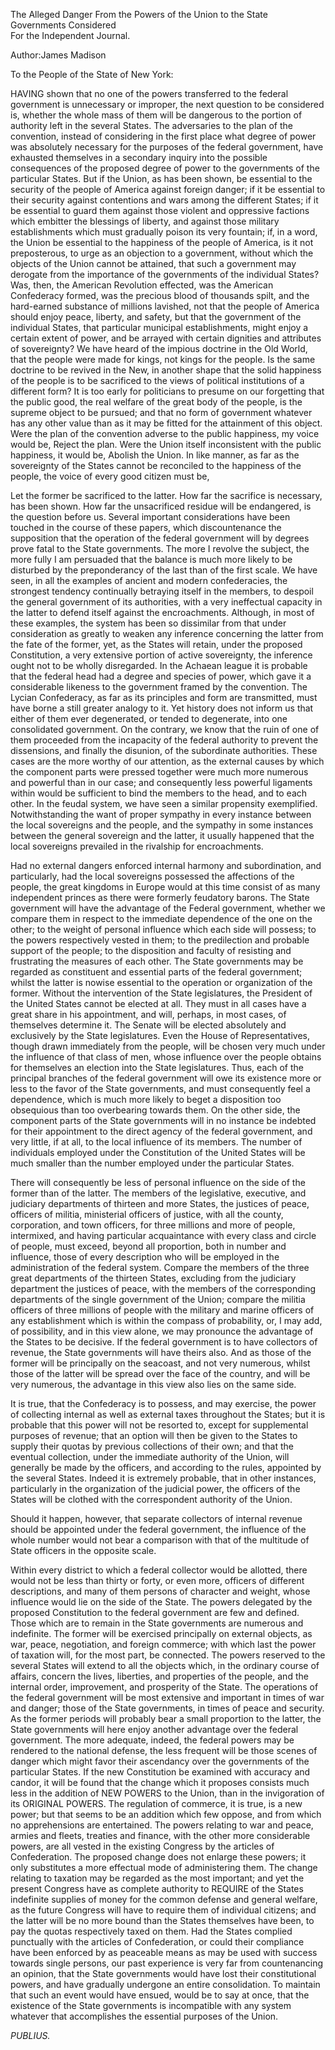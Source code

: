The Alleged Danger From the Powers of the Union to the State Governments Considered  
For the Independent Journal.

Author:James Madison

To the People of the State of New York:

HAVING shown that no one of the powers transferred to the federal government is unnecessary or improper, the next question to be considered is, whether the whole mass of them will be dangerous to the portion of authority left in the several States. The adversaries to the plan of the convention, instead of considering in the first place what degree of power was absolutely necessary for the purposes of the federal government, have exhausted themselves in a secondary inquiry into the possible consequences of the proposed degree of power to the governments of the particular States. But if the Union, as has been shown, be essential to the security of the people of America against foreign danger; if it be essential to their security against contentions and wars among the different States; if it be essential to guard them against those violent and oppressive factions which embitter the blessings of liberty, and against those military establishments which must gradually poison its very fountain; if, in a word, the Union be essential to the happiness of the people of America, is it not preposterous, to urge as an objection to a government, without which the objects of the Union cannot be attained, that such a government may derogate from the importance of the governments of the individual States? Was, then, the American Revolution effected, was the American Confederacy formed, was the precious blood of thousands spilt, and the hard-earned substance of millions lavished, not that the people of America should enjoy peace, liberty, and safety, but that the government of the individual States, that particular municipal establishments, might enjoy a certain extent of power, and be arrayed with certain dignities and attributes of sovereignty? We have heard of the impious doctrine in the Old World, that the people were made for kings, not kings for the people. Is the same doctrine to be revived in the New, in another shape that the solid happiness of the people is to be sacrificed to the views of political institutions of a different form? It is too early for politicians to presume on our forgetting that the public good, the real welfare of the great body of the people, is the supreme object to be pursued; and that no form of government whatever has any other value than as it may be fitted for the attainment of this object. Were the plan of the convention adverse to the public happiness, my voice would be, Reject the plan. Were the Union itself inconsistent with the public happiness, it would be, Abolish the Union. In like manner, as far as the sovereignty of the States cannot be reconciled to the happiness of the people, the voice of every good citizen must be,

Let the former be sacrificed to the latter. How far the sacrifice is necessary, has been shown. How far the unsacrificed residue will be endangered, is the question before us. Several important considerations have been touched in the course of these papers, which discountenance the supposition that the operation of the federal government will by degrees prove fatal to the State governments. The more I revolve the subject, the more fully I am persuaded that the balance is much more likely to be disturbed by the preponderancy of the last than of the first scale. We have seen, in all the examples of ancient and modern confederacies, the strongest tendency continually betraying itself in the members, to despoil the general government of its authorities, with a very ineffectual capacity in the latter to defend itself against the encroachments. Although, in most of these examples, the system has been so dissimilar from that under consideration as greatly to weaken any inference concerning the latter from the fate of the former, yet, as the States will retain, under the proposed Constitution, a very extensive portion of active sovereignty, the inference ought not to be wholly disregarded. In the Achaean league it is probable that the federal head had a degree and species of power, which gave it a considerable likeness to the government framed by the convention. The Lycian Confederacy, as far as its principles and form are transmitted, must have borne a still greater analogy to it. Yet history does not inform us that either of them ever degenerated, or tended to degenerate, into one consolidated government. On the contrary, we know that the ruin of one of them proceeded from the incapacity of the federal authority to prevent the dissensions, and finally the disunion, of the subordinate authorities. These cases are the more worthy of our attention, as the external causes by which the component parts were pressed together were much more numerous and powerful than in our case; and consequently less powerful ligaments within would be sufficient to bind the members to the head, and to each other. In the feudal system, we have seen a similar propensity exemplified. Notwithstanding the want of proper sympathy in every instance between the local sovereigns and the people, and the sympathy in some instances between the general sovereign and the latter, it usually happened that the local sovereigns prevailed in the rivalship for encroachments.

Had no external dangers enforced internal harmony and subordination, and particularly, had the local sovereigns possessed the affections of the people, the great kingdoms in Europe would at this time consist of as many independent princes as there were formerly feudatory barons. The State government will have the advantage of the Federal government, whether we compare them in respect to the immediate dependence of the one on the other; to the weight of personal influence which each side will possess; to the powers respectively vested in them; to the predilection and probable support of the people; to the disposition and faculty of resisting and frustrating the measures of each other. The State governments may be regarded as constituent and essential parts of the federal government; whilst the latter is nowise essential to the operation or organization of the former. Without the intervention of the State legislatures, the President of the United States cannot be elected at all. They must in all cases have a great share in his appointment, and will, perhaps, in most cases, of themselves determine it. The Senate will be elected absolutely and exclusively by the State legislatures. Even the House of Representatives, though drawn immediately from the people, will be chosen very much under the influence of that class of men, whose influence over the people obtains for themselves an election into the State legislatures. Thus, each of the principal branches of the federal government will owe its existence more or less to the favor of the State governments, and must consequently feel a dependence, which is much more likely to beget a disposition too obsequious than too overbearing towards them. On the other side, the component parts of the State governments will in no instance be indebted for their appointment to the direct agency of the federal government, and very little, if at all, to the local influence of its members. The number of individuals employed under the Constitution of the United States will be much smaller than the number employed under the particular States.

There will consequently be less of personal influence on the side of the former than of the latter. The members of the legislative, executive, and judiciary departments of thirteen and more States, the justices of peace, officers of militia, ministerial officers of justice, with all the county, corporation, and town officers, for three millions and more of people, intermixed, and having particular acquaintance with every class and circle of people, must exceed, beyond all proportion, both in number and influence, those of every description who will be employed in the administration of the federal system. Compare the members of the three great departments of the thirteen States, excluding from the judiciary department the justices of peace, with the members of the corresponding departments of the single government of the Union; compare the militia officers of three millions of people with the military and marine officers of any establishment which is within the compass of probability, or, I may add, of possibility, and in this view alone, we may pronounce the advantage of the States to be decisive. If the federal government is to have collectors of revenue, the State governments will have theirs also. And as those of the former will be principally on the seacoast, and not very numerous, whilst those of the latter will be spread over the face of the country, and will be very numerous, the advantage in this view also lies on the same side.

It is true, that the Confederacy is to possess, and may exercise, the power of collecting internal as well as external taxes throughout the States; but it is probable that this power will not be resorted to, except for supplemental purposes of revenue; that an option will then be given to the States to supply their quotas by previous collections of their own; and that the eventual collection, under the immediate authority of the Union, will generally be made by the officers, and according to the rules, appointed by the several States. Indeed it is extremely probable, that in other instances, particularly in the organization of the judicial power, the officers of the States will be clothed with the correspondent authority of the Union.

Should it happen, however, that separate collectors of internal revenue should be appointed under the federal government, the influence of the whole number would not bear a comparison with that of the multitude of State officers in the opposite scale.

Within every district to which a federal collector would be allotted, there would not be less than thirty or forty, or even more, officers of different descriptions, and many of them persons of character and weight, whose influence would lie on the side of the State. The powers delegated by the proposed Constitution to the federal government are few and defined. Those which are to remain in the State governments are numerous and indefinite. The former will be exercised principally on external objects, as war, peace, negotiation, and foreign commerce; with which last the power of taxation will, for the most part, be connected. The powers reserved to the several States will extend to all the objects which, in the ordinary course of affairs, concern the lives, liberties, and properties of the people, and the internal order, improvement, and prosperity of the State. The operations of the federal government will be most extensive and important in times of war and danger; those of the State governments, in times of peace and security. As the former periods will probably bear a small proportion to the latter, the State governments will here enjoy another advantage over the federal government. The more adequate, indeed, the federal powers may be rendered to the national defense, the less frequent will be those scenes of danger which might favor their ascendancy over the governments of the particular States. If the new Constitution be examined with accuracy and candor, it will be found that the change which it proposes consists much less in the addition of NEW POWERS to the Union, than in the invigoration of its ORIGINAL POWERS. The regulation of commerce, it is true, is a new power; but that seems to be an addition which few oppose, and from which no apprehensions are entertained. The powers relating to war and peace, armies and fleets, treaties and finance, with the other more considerable powers, are all vested in the existing Congress by the articles of Confederation. The proposed change does not enlarge these powers; it only substitutes a more effectual mode of administering them. The change relating to taxation may be regarded as the most important; and yet the present Congress have as complete authority to REQUIRE of the States indefinite supplies of money for the common defense and general welfare, as the future Congress will have to require them of individual citizens; and the latter will be no more bound than the States themselves have been, to pay the quotas respectively taxed on them. Had the States complied punctually with the articles of Confederation, or could their compliance have been enforced by as peaceable means as may be used with success towards single persons, our past experience is very far from countenancing an opinion, that the State governments would have lost their constitutional powers, and have gradually undergone an entire consolidation. To maintain that such an event would have ensued, would be to say at once, that the existence of the State governments is incompatible with any system whatever that accomplishes the essential purposes of the Union.

_PUBLIUS._

